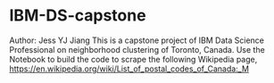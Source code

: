 # IBM-DS-capstone
Author: Jess YJ Jiang
This is a capstone project of IBM Data Science Professional on neighborhood clustering of Toronto, Canada.
Use the Notebook to build the code to scrape the following Wikipedia page, https://en.wikipedia.org/wiki/List_of_postal_codes_of_Canada:_M
